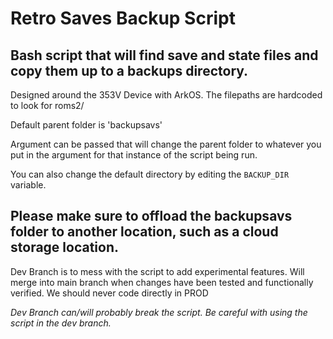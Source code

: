 # Retro Saves Backup Script
## Bash script that will find save and state files and copy them up to a backups directory.

Designed around the 353V Device with ArkOS. The filepaths are hardcoded to look for roms2/

Default parent folder is 'backupsavs'

Argument can be passed that will change the parent folder to whatever you put in the argument for that instance of the script being run. 

You can also change the default directory by editing the `BACKUP_DIR` variable.

**Please make sure to offload the backupsavs folder to another location, such as a cloud storage location.**
-------

Dev Branch is to mess with the script to add experimental features. Will merge into main branch when changes have been tested and functionally verified. We should never code directly in PROD

*Dev Branch can/will probably break the script. Be careful with using the script in the dev branch.*
